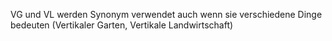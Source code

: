 VG und VL werden Synonym verwendet auch wenn sie verschiedene Dinge bedeuten (Vertikaler Garten, Vertikale Landwirtschaft)